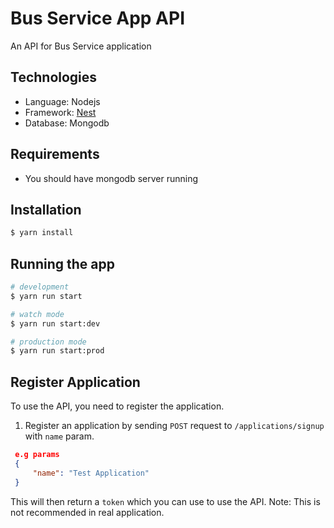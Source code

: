 # Bus Service App API
An API for Bus Service application

## Technologies
* Language: Nodejs
* Framework: [Nest](https://github.com/nestjs/nest)
* Database: Mongodb

## Requirements
* You should have mongodb server running

## Installation
```bash
$ yarn install
```

## Running the app
```bash
# development
$ yarn run start

# watch mode
$ yarn run start:dev

# production mode
$ yarn run start:prod
```

## Register Application
To use the API, you need to register the application.
1) Register an application by sending `POST` request to `/applications/signup` with `name` param.
```json
 e.g params
 {
     "name": "Test Application"
 }
```

This will then return a `token` which you can use to use the API.
Note: This is not recommended in real application.